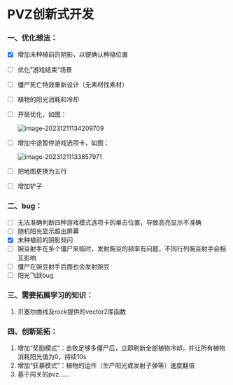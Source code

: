 # PVZ创新式开发

### 一、优化想法：

- [x] 增加未种植前的阴影，以便确认种植位置

- [ ] 优化”游戏结束“场景

- [ ] 僵尸死亡特效重新设计（无素材找素材）

- [ ] 植物的阳光消耗和冷却

- [ ] 开局优化，如图：

   ![image-20231211134209709](C:\Users\dell\AppData\Roaming\Typora\typora-user-images\image-20231211134209709.png)

- [ ] 增加中途暂停游戏选项卡，如图：

   ![image-20231211133857971](C:\Users\dell\AppData\Roaming\Typora\typora-user-images\image-20231211133857971.png)

- [ ] 把地图更换为五行

- [ ] 增加铲子

### 二、bug：

- [ ] 无法准确判断四种游戏模式选项卡的单击位置，导致高亮显示不准确
- [ ] 随机阳光显示超出屏幕
- [x] 未种植前的阴影频闪
- [ ] 豌豆射手在多个僵尸来临时，发射豌豆的频率有问题，不同行列豌豆射手会相互影响
- [ ] 僵尸在豌豆射手后面也会发射豌豆
- [ ] 阳光飞跃bug

### 三、需要拓展学习的知识：

1. 贝塞尔曲线及rock提供的vector2库函数


### 四、创新延拓：

1. 增加“奖励模式”：击败足够多僵尸后，立即刷新全部植物冷却，并让所有植物消耗阳光值为0，持续10s
2. 增加“狂暴模式”：植物的运作（生产阳光或发射子弹等）速度翻倍
3. 基于闯关的pvz……
